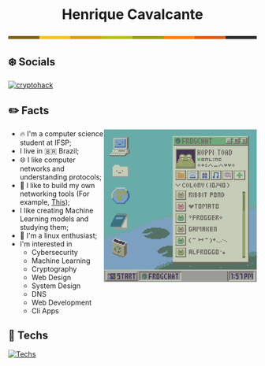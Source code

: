 
<div align="center">

# Henrique Cavalcante

</div>


<img src="./assets/divider.png">

## ❄️ Socials

[![cryptohack](https://img.shields.io/badge/CryptoHack-7daea3?style=for-the-badge&logo=RubySinatra&logoColor=white)](https://cryptohack.org/user/0x000b/)



## ✏️ Facts 

<img src="./assets/frog.gif" align="right" height=310>

- 🔥 I'm a computer science student at IFSP;
- I live in 🇧🇷 Brazil;
- 🌐 I like computer networks and understanding protocols;
- 🔨 I like to build my own networking tools (For example, [This](https://github.com/0x000b/gosnifp));
- I like creating Machine Learning models and studying them;
- 🐧 I'm a linux enthusiast;
- I'm interested in 
    - Cybersecurity
    - Machine Learning
    - Cryptography
    - Web Design
    - System Design
    - DNS
    - Web Development
    - Cli Apps

## 🚀 Techs

[![Techs](https://skillicons.dev/icons?i=js,html,css,python,golang,docker,java,linux)](https://skillicons.dev)

